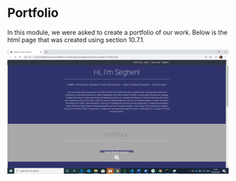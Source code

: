 # Portfolio

In this module, we were asked to create a portfolio of our work. Below is the html page that was created using section 10.7.1.

![](/Portfolio.png)
